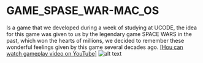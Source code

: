 # GAME_SPASE_WAR-MAC_OS
Is a game that we developed during a week of studying at UCODE, the idea for this game was given to us by the legendary game SPACE WARS in the past, which won the hearts of millions, we decided to remember these wonderful feelings given by this game several decades ago.
</b><a href="https://youtu.be/RzYbPhJxDvE" class="my-link">[Нou can watch gameplay video on YouTube]</a>
![alt text](https://github.com/crefise/GAME_SPASE_WAR-MAC_OS/blob/master/gameplay.gif)
